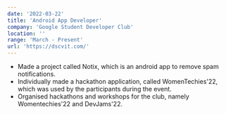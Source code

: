 ```yaml
---
date: '2022-03-22'
title: 'Android App Developer'
company: 'Google Student Developer Club'
location: ''
range: 'March - Present'
url: 'https://dscvit.com/'
---
```


- Made a project called Notix, which is an android app to remove spam notifications.
- Individually made a hackathon application, called WomenTechies'22, which was used by the participants during the event.
- Organised hackathons and workshops for the club, namely Womentechies'22 and DevJams'22.
